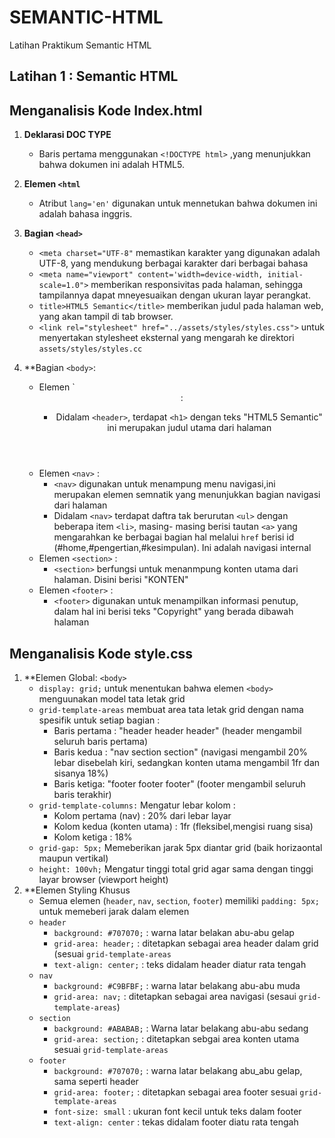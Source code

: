 # SEMANTIC-HTML
Latihan Praktikum Semantic HTML

## Latihan 1 : Semantic HTML

## Menganalisis Kode Index.html

1. **Deklarasi DOC TYPE**
   - Baris pertama menggunakan `<!DOCTYPE html>` ,yang menunjukkan bahwa dokumen ini adalah HTML5.

2. **Elemen `<html`**
   - Atribut `lang='en'` digunakan untuk mennetukan bahwa dokumen ini adalah bahasa inggris.

3. **Bagian `<head>`**
   - `<meta charset="UTF-8"` memastikan karakter yang digunakan adalah UTF-8, yang mendukung berbagai karakter dari berbagai bahasa
   - `<meta name="viewport" content='width=device-width, initial-scale=1.0">` memberikan responsivitas pada halaman, sehingga tampilannya dapat mneyesuaikan dengan ukuran layar perangkat.
   - `title>HTML5 Semantic</title>` memberikan judul pada halaman web, yang akan tampil di tab browser.
   - `<link rel="stylesheet" href="../assets/styles/styles.css">` untuk menyertakan stylesheet eksternal yang mengarah ke direktori `assets/styles/styles.cc`
4. **Bagian `<body>`:
   - Elemen `<header> :
     - Didalam `<header>`, terdapat `<h1>` dengan teks "HTML5 Semantic" ini merupakan judul utama dari halaman
   - Elemen `<nav>` :
     - `<nav>` digunakan untuk menampung menu navigasi,ini merupakan elemen semnatik yang menunjukkan bagian navigasi dari halaman
     - Didalam `<nav>` terdapat daftra tak berurutan `<ul>` dengan beberapa item `<li>`, masing- masing berisi tautan `<a>` yang mengarahkan ke berbagai bagian hal melalui `href` berisi id (#home,#pengertian,#kesimpulan). Ini adalah navigasi internal
   - Elemen `<section>` :
     - `<section>` berfungsi untuk menanmpung konten utama dari halaman. Disini berisi "KONTEN"
   - Elemen `<footer>` :
     - `<footer>` digunakan untuk menampilkan informasi penutup, dalam hal ini berisi teks "Copyright" yang berada dibawah halaman


## Menganalisis Kode style.css

1. **Elemen Global: `<body>`
   - `display: grid;` untuk menentukan bahwa elemen `<body>` menguunakan model tata letak grid
   - `grid-template-areas` membuat area tata letak grid dengan nama spesifik untuk setiap bagian :
     - Baris pertama : "header header header" (header mengambil seluruh baris pertama)
     - Baris kedua : "nav section section" (navigasi mengambil 20% lebar disebelah kiri, sedangkan konten utama mengambil 1fr dan sisanya 18%)
     - Baris ketiga: "footer footer footer" (footer mengambil seluruh baris terakhir)
   - `grid-template-columns:` Mengatur lebar kolom :
     - Kolom pertama (nav) : 20% dari lebar layar
     - Kolom kedua (konten utama) : 1fr (fleksibel,mengisi ruang sisa)
     - Kolom ketiga : 18%
   - `grid-gap: 5px;` Memeberikan jarak 5px diantar grid (baik horizaontal maupun vertikal)
   - `height: 100vh;` Mengatur tinggi total grid agar sama dengan tinggi layar browser (viewport height)
2. **Elemen Styling Khusus
   - Semua elemen (`header`, `nav`, `section`, `footer`) memiliki `padding: 5px;` untuk memeberi jarak dalam elemen
   - `header`
     - `background: #707070;` : warna latar belakan abu-abu gelap
     - `grid-area: header;` : ditetapkan sebagai area header dalam grid (sesuai `grid-template-areas`
     - `text-align: center;` : teks didalam header diatur rata tengah
   - `nav`
     - `background: #C9BFBF;` : warna latar belakang abu-abu muda
     - `grid-area: nav;` : ditetapkan sebagai area navigasi (sesaui `grid-template-areas`)
   - `section`
     - `background: #ABABAB;` : Warna latar belakang abu-abu sedang
     - `grid-area: section;` : ditetapkan sebgai area konten utama sesuai `grid-template-areas`
   - `footer`
     - `background: #707070;` : warna latar belakang abu_abu gelap, sama seperti header
     - `grid-area: footer;` : ditetapkan sebagai area footer sesuai `grid-template-areas`
     - `font-size: small` : ukuran font kecil untuk teks dalam footer
     - `text-align: center` : tekas didalam footer diatu rata tengah 


   
   
